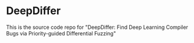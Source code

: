 # DeepDiffer
This is the source code repo for "DeepDiffer: Find Deep Learning Compiler Bugs via Priority-guided Differential Fuzzing"
